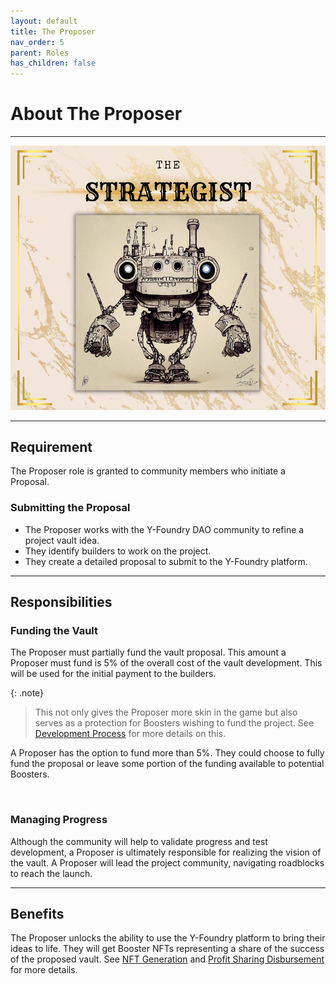```yaml
---
layout: default
title: The Proposer
nav_order: 5
parent: Roles
has_children: false
---
```


# About The Proposer

***

![Strategist](/assets/images/learn/role/strategist.png)

***

## Requirement
The Proposer role is granted to community members who initiate a Proposal. 

### Submitting the Proposal
- The Proposer works with the Y-Foundry DAO community to refine a project vault idea.
- They identify builders to work on the project.
- They create a detailed proposal to submit to the Y-Foundry platform.

***

## Responsibilities
### Funding the Vault
The Proposer must partially fund the vault proposal. This amount a Proposer must fund is 5% of the overall cost of the vault development. This will be used for the initial payment to the builders.

{: .note}
> This not only gives the Proposer more skin in the game but also serves as a protection for Boosters wishing to fund the project. See [Development Process](../vault/3-development.md) for more details on this.

A Proposer has the option to fund more than 5%. They could choose to fully fund the proposal or leave some portion of the funding available to potential Boosters.

<br>

### Managing Progress
Although the community will help to validate progress and test development, a Proposer is ultimately responsible for realizing the vision of the vault. A Proposer will lead the project community, navigating roadblocks to reach the launch.

***

## Benefits
The Proposer unlocks the ability to use the Y-Foundry platform to bring their ideas to life. They will get Booster NFTs representing a share of the success of the proposed vault. See [NFT Generation](../vault/5-vault-nft.md) and [Profit Sharing Disbursement](../vault/6-profit-sharing.md) for more details.

